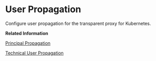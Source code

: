 <!-- loio23f166f0fac441cb96c93e008a35057d -->

# User Propagation

Configure user propagation for the transparent proxy for Kubernetes.

**Related Information**  


[Principal Propagation](principal-propagation-456b58c.md "Configure principal propagation for the transparent proxy for Kubernetes.")

[Technical User Propagation](technical-user-propagation-8b6e019.md "Configure technical user propagation for the transparent proxy for Kubernetes.")

